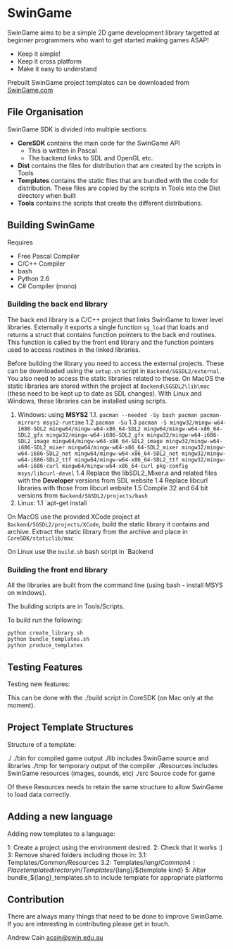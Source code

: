 # SwinGame 

SwinGame aims to be a simple 2D game development library targetted at beginner programmers who want to get started making games ASAP!

- Keep it simple!
- Keep it cross platform
- Make it easy to understand

Prebuilt SwinGame project templates can be downloaded from [SwinGame.com](http://swingame.com/index.php/downloads.html)

## File Organisation

SwinGame SDK is divided into multiple sections:

- **CoreSDK** contains the main code for the SwinGame API
    - This is written in Pascal
    - The backend links to SDL and OpenGL etc.
- **Dist** contains the files for distribution that are created by the scripts in Tools
- **Templates** contains the static files that are bundled with the code for distribution. These files are copied by the scripts in Tools into the Dist directory when built
- **Tools** contains the scripts that create the different distributions.

## Building SwinGame

Requires
- Free Pascal Compiler
- C/C++ Compiler
- bash
- Python 2.6
- C# Compiler (mono)

### Building the back end library

The back end library is a C/C++ project that links SwinGame to lower level libraries. Externally it exports a single function `sg_load` that loads and returns a struct that contains function pointers to the back end routines. This function is called by the front end library and the function pointers used to access routines in the linked libraries.

Before building the library you need to access the external projects. These can be downloaded using the `setup.sh` script in `Backend/SGSDL2/external`. You also need to access the static libraries related to these. On MacOS the static libraries are stored within the project at `Backend\SGSDL2\lib\mac` (these need to be kept up to date as SDL changes). With Linux and Windows, these libraries can be installed using scripts.

1. Windows: using **MSYS2**
1.1. `pacman --needed -Sy bash pacman pacman-mirrors msys2-runtime`
1.2  `pacman -Su`
1.3  `pacman -S mingw32/mingw-w64-i686-SDL2 mingw64/mingw-w64-x86_64-SDL2 mingw64/mingw-w64-x86_64-SDL2_gfx mingw32/mingw-w64-i686-SDL2_gfx mingw32/mingw-w64-i686-SDL2_image mingw64/mingw-w64-x86_64-SDL2_image mingw32/mingw-w64-i686-SDL2_mixer mingw64/mingw-w64-x86_64-SDL2_mixer mingw32/mingw-w64-i686-SDL2_net mingw64/mingw-w64-x86_64-SDL2_net mingw32/mingw-w64-i686-SDL2_ttf mingw64/mingw-w64-x86_64-SDL2_ttf mingw32/mingw-w64-i686-curl mingw64/mingw-w64-x86_64-curl pkg-config msys/libcurl-devel`
1.4 Replace the libSDL2_Mixer.a and related files with the **Developer** versions from SDL website
1.4 Replace libcurl libraries with those from libcurl website
1.5 Compile 32 and 64 bit versions from `Backend/SGSDL2/projects/bash`
2. Linux:
1.1 `apt-get install 

On MacOS use the provided XCode project at `Backend/SGSDL2/projects/XCode`, build the static library it contains and archive. Extract the static library from the archive and place in `CoreSDK/staticlib/mac`

On Linux use the `build.sh` bash script in `Backend

### Building the front end library
All the libraries are built from the command line (using bash - install MSYS on windows).

The building scripts are in Tools/Scripts.

To build run the following:

    python create_library.sh
    python bundle_templates.sh
    python produce_templates

## Testing Features
Testing new features:

This can be done with the ./build script in CoreSDK (on Mac only at the moment).

## Project Template Structures
Structure of a template:

./
./bin for compiled game output
./lib includes SwinGame source and libraries
./tmp for temporary output of the compiler
./Resources includes SwinGame resources (images, sounds, etc)
./src Source code for game

Of these Resources needs to retain the same structure to allow SwinGame to load data correctly.

## Adding a new language
Adding new templates to a language:

1: Create a project using the environment desired.
2: Check that it works :)
3: Remove shared folders including those in:
3.1: Templates/Common/Resources
3.2: Templates/${lang}/Common
4: Place template directory in /Templates/${lang}/${template kind}
5: Alter bundle_${lang}_templates.sh to include template for appropriate platforms

## Contribution
There are always many things that need to be done to improve SwinGame. If you are interesting in contributing please get in touch.

Andrew Cain
acain@swin.edu.au
